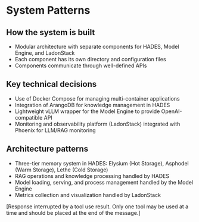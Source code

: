 # System Patterns

## How the system is built
- Modular architecture with separate components for HADES, Model Engine, and LadonStack
- Each component has its own directory and configuration files
- Components communicate through well-defined APIs

## Key technical decisions
- Use of Docker Compose for managing multi-container applications
- Integration of ArangoDB for knowledge management in HADES
- Lightweight vLLM wrapper for the Model Engine to provide OpenAI-compatible API
- Monitoring and observability platform (LadonStack) integrated with Phoenix for LLM/RAG monitoring

## Architecture patterns
- Three-tier memory system in HADES: Elysium (Hot Storage), Asphodel (Warm Storage), Lethe (Cold Storage)
- RAG operations and knowledge processing handled by HADES
- Model loading, serving, and process management handled by the Model Engine
- Metrics collection and visualization handled by LadonStack

[Response interrupted by a tool use result. Only one tool may be used at a time and should be placed at the end of the message.]
